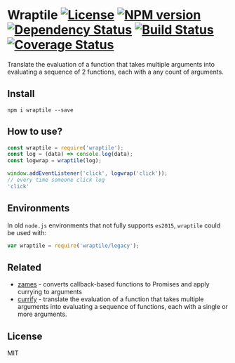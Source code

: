 # Wraptile [![License][LicenseIMGURL]][LicenseURL] [![NPM version][NPMIMGURL]][NPMURL] [![Dependency Status][DependencyStatusIMGURL]][DependencyStatusURL] [![Build Status][BuildStatusIMGURL]][BuildStatusURL] [![Coverage Status][CoverageIMGURL]][CoverageURL]

Translate the evaluation of a function that takes multiple arguments into evaluating a sequence of 2 functions, each with a any count of arguments.

## Install

```
npm i wraptile --save
```

## How to use?

```js
const wraptile = require('wraptile');
const log = (data) => console.log(data);
const logwrap = wraptile(log);

window.addEventListener('click', logwrap('click'));
// every time someone click log
'click'
```

## Environments

In old `node.js` environments that not fully supports `es2015`, `wraptile` could be used with:

```js
var wraptile = require('wraptile/legacy');
```

## Related

- [zames](https://github.com/coderaiser/zames "zames") - converts callback-based functions to Promises and apply currying to arguments
- [currify](https://github.com/coderaiser/currify "currify") - translate the evaluation of a function that takes multiple arguments into evaluating a sequence of functions, each with a single or more arguments.


## License

MIT

[NPMIMGURL]:                https://img.shields.io/npm/v/wraptile.svg?style=flat
[BuildStatusIMGURL]:        https://img.shields.io/travis/coderaiser/wraptile/master.svg?style=flat
[DependencyStatusIMGURL]:   https://img.shields.io/gemnasium/coderaiser/wraptile.svg?style=flat
[LicenseIMGURL]:            https://img.shields.io/badge/license-MIT-317BF9.svg?style=flat
[NPMURL]:                   https://npmjs.org/package/wraptile "npm"
[BuildStatusURL]:           https://travis-ci.org/coderaiser/wraptile  "Build Status"
[DependencyStatusURL]:      https://gemnasium.com/coderaiser/wraptile "Dependency Status"
[LicenseURL]:               https://tldrlegal.com/license/mit-license "MIT License"

[CoverageURL]:              https://coveralls.io/github/coderaiser/wraptile?branch=master
[CoverageIMGURL]:           https://coveralls.io/repos/coderaiser/wraptile/badge.svg?branch=master&service=github

